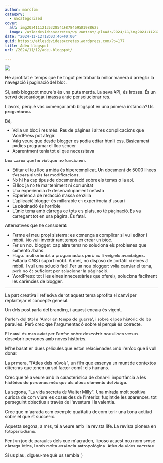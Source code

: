 ```yaml
---
author: marcllm
category:
  - uncategorized
cover:
  alt: img202411121303285416878469501988627
  image: /atlesdevidessecretes/wp-content/uploads/2024/11/img202411121303285416878469501988627.jpg
date: "2024-11-12T18:03:46+00:00"
guid: https://atlesdevidessecretes.wordpress.com/?p=177
title: Adéu blogspot
url: /2024/11/12/adeu-blogspot/

---
```

![](/atlesdevidessecretes/wp-content/uploads/2024/11/img202411121303285416878469501988627.jpg?w=1024)

He aprofitat el temps que he tingut per trobar la millor manera d'arreglar la navegació i paginació del bloc.

Si, amb blogspot moure's és una puta merda. La seva API, és brossa. És un servei descatalogat i massa antic per solucionar res.

Llavors, perquè vas començar amb blogspot en una primera instància? Us preguntareu.

Bé,

- Volia un bloc i res més. Res de pàgines i altres complicacions que WordPress pot afegir.
- Vaig veure que desde blogger es podia editar html i css. Bàsicament podies programar el lloc sencer
- Aparentment tenia tot el que necessitava

Les coses que he vist que no funcionen:

- Editar el teu lloc a mida és hipercomplicat. Un document de 5000 linees t'espera si vols fer modificacions.
- No hi ha cap tipus de documentació sobre els temes o la api.
- El lloc ja no té manteniment ni comunitat
- Una experiència de desenvolupament nefasta
- Experiència de redacció massa senzilla
- L'aplicació blogger és millorable en experiència d'usuari
- La pàginació és horrible
- L'únic tema amb càrrega de tots els plats, no té pàginació. Es va carregant tot en una pàgina. És fatal.

Alternatives que he considerat:

- Ferme el meu propi sistema: es comença a complicar si vull editor i mòbil. No vull invertir tant temps en crear un bloc.
- Fer un nou blogger: cap altre tema no soluciona els problemes que comento abans.
- Hugo: molt orientat a programadors però no li veig els avantatges. Faltaria CMS i suport mòbil. A més, no disposo de portàtil ni eines al mòbil. I vull una solució fàcil.Fer un nou blogger: volia canviar el tema, però no és suficient per solucionar la pàginació.
- WordPress: tot i les eines innecessàries que ofereix, soluciona fàcilment les carències de blogger.

* * *

La part creativa i reflexiva de tot aquest tema aprofita el canvi per replantejar el concepte general.

Un dels post parla del branding, i aquest encara és vigent.

Parlem del títol a 'Amor en temps de guerra', i sobre el pes històric de les paraules. Però crec que l'argumentació sobre el perquè és correcte.

El canvi és més aviat per l'enfoc sobre descobrir nous llocs versus descobrir persones amb noves històries.

M'he basat en dues pelicules que estan relacionades amb l'enfoc que li vull donar.

La primera, "l'Atles dels núvols", un film que ensenya un munt de contextos diferents que tenen un sol factor comú: els humans.

Crec que té a veure amb la característica de donar-li importància a les històries de persones més que als altres elements del viatge.

La segona, "La vida secreta de Walter Milly". Una mirada molt positiva i curiosa de com viure les coses des de l'interior, fugint de les aparences, tot perseguint objectius a través de l'aventura i la valentia.

Crec que m'agrada com exemple qualitatiu de com tenir una bona actitud sobre el que et succeeix.

Aquesta segona, a més, té a veure amb  la revista life. La revista pionera en fotoperiodisme.

Fent un joc de paraules dels que m'agraden, li poso aquest nou nom sense càrrega ètica, i amb molta essència antropològica. Atles de vides secretes.

Si us plau, digueu-me què us sembla :)
